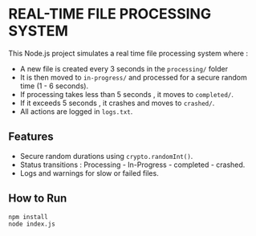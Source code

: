 # REAL-TIME FILE PROCESSING SYSTEM

This Node.js project simulates a real time file processing system where :

- A new file is created every 3 seconds in the `processing/` folder
- It is then moved to `in-progress/` and processed for a secure random time (1 - 6 seconds).
- If processing takes less than 5 seconds , it moves to `completed/`.
- If it exceeds 5 seconds , it crashes and moves to `crashed/`.
- All actions are logged in `logs.txt`.

## Features

- Secure random durations using `crypto.randomInt()`.
- Status transitions : Processing - In-Progress - completed - crashed.
- Logs and warnings for slow or failed files.

## How to Run

```bash
npm install
node index.js